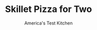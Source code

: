 ---
layout: ../../layouts/MarkdownPostLayout.astro
title: Skillet Pizza for Two
author: America's Test Kitchen
pubDate: 2023-03-15
description: "We wanted pizza for two in the same time it takes to order in."
image_url: https://res.cloudinary.com/hksqkdlah/image/upload/ar_1:1,c_fill,dpr_2.0,f_auto,fl_lossy.progressive.strip_profile,g_faces:auto,q_auto:low,w_344/34600_sfs-cooking-for-two-skillet-pizza-4-1
tags: ["Main Courses","Cheese","For Two","Pizza"]
calories: 1601
protein: 31
carbohydrates: 89
fats: 
fiber: 5
ingredients: ["2 tablespoons, extra-virgin olive oil","12 ounces, pizza dough, room temperature","1/3 cup, jarred pasta sauce","1/8 teaspoon, red pepper flakes","3 ounces, whole-milk mozzarella cheese, shredded (3/4 cup)","1/4 cup, grated Parmesan cheese"]
serves: 2
time: "55 minutes"
instructions: ["Adjust oven rack 6 inches from broiler element and heat broiler. Using pastry brush, brush bottom (not sides) of 12-inch skillet with oil.","Press and roll dough into 14-inch circle on lightly floured counter. Let dough rest on counter for 5 minutes. Loosely roll dough around rolling pin and gently unroll it into skillet. Using your fingertips, push dough into corners and up sides of skillet (dough should climb about 1 inch up sides of skillet). Using fork, poke bottom of dough 10 times.","Cover and cook over medium heat until bottom of crust is spotty brown, about 6 minutes, checking halfway through cooking and popping any air bubbles with fork. Remove from heat.","Spread sauce evenly over dough, leaving 1/2-inch border, then sprinkle with pepper flakes. Sprinkle mozzarella and Parmesan over top. Transfer skillet to oven and broil until crust and cheese are spotty brown, about 5 minutes. Using spatula, slide pizza onto cutting board and let cool for 5 minutes. Slice and serve."]
nutrition: ["377 mg Potassium","467 mg Phosphorus","576 mg Calcium","5 mg Iron","70 mg Magnesium","1746 mg Sodium","3 mg Zinc","34 g Fat","9 mg Niacin (B3)","15 g Monounsaturated","4 g Polyunsaturated","46 mg Cholesterol","11 g Saturated","5 g Fiber","273 µg Folic acid","61 µg Folate (food)","4 g Sugars","17 µg Vitamin K","125 g Water","89 g Carbs","527 µg Folate equivalent (total)","31 g Protein","3 mg Vitamin E","1 µg Vitamin B12","128 µg Vitamin A","800 kcal Energy","1601 calories"]
notes: "Letting the dough rest on the counter allows the gluten to relax and keeps the dough from shrinking. If you’re using an electric stove, heat the burner for 3 minutes on medium heat before starting to cook."
---